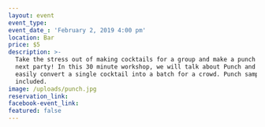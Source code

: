 ```yaml
---
layout: event
event_type:
event_date_: 'February 2, 2019 4:00 pm'
location: Bar
price: $5
description: >-
  Take the stress out of making cocktails for a group and make a punch for your
  next party! In this 30 minute workshop, we will talk about Punch and how to
  easily convert a single cocktail into a batch for a crowd. Punch samples are
  included.
image: /uploads/punch.jpg
reservation_link:
facebook-event_link:
featured: false
---
```


